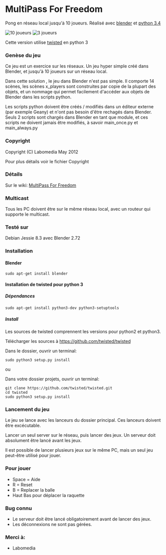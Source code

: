 # MultiPass For Freedom

Pong en réseau local jusqu'à 10 joueurs. Réalisé avec [blender](https://www.blender.org/) et [python 3.4](https://www.python.org/)

![10 joueurs](https://github.com/sergeLabo/mpff/blob/master/doc/mpff_10.png)
![3 joueurs](https://github.com/sergeLabo/mpff/blob/master/doc/mpff_02.png)

Cette version utilise [twisted](https://twistedmatrix.com/trac/) en python 3

### Genèse du jeu

Ce jeu est un exercice sur les réseaux. Un jeu hyper simple créé dans Blender,
et jusqu'à 10 joueurs sur un réseau local.

Dans cette solution , le jeu dans Blender n'est pas simple. Il comporte 14 scènes,
les scènes x_players sont construites par copie de la plupart des objets, et un
nommage qui permet facilement d'accéder aux objets de Blender dans les scripts python.

Les scripts python doivent être créés / modifiés dans un éditeur externe (par exemple Geany)
et n'ont pas besoin d'être rechagés dans Blender. Seuls 2 scripts sont chargés
dans Blender en tant que module, et ces scripts ne doivent jamais être modifiés,
à savoir main_once.py et main_always.py

### Copyright

Copyright (C) Labomedia May 2012

Pour plus détails voir le fichier Copyright

### Détails
Sur le wiki: [MultiPass For Freedom]( https://github.com/sergeLabo/mpff/wiki)

### Multicast

Tous les PC doivent être sur le même réseau local, avec un routeur qui supporte le multicast.

### Testé sur

Debian Jessie 8.3 avec Blender 2.72

### Installation
#### Blender

~~~text
sudo apt-get install blender
~~~

#### Installation de twisted pour python 3
##### Dépendances

~~~text
sudo apt-get install python3-dev python3-setuptools
~~~

##### Install

Les sources de twisted comprennent les versions pour python2 et python3.

Télécharger les sources à https://github.com/twisted/twisted

Dans le dossier, ouvrir un terminal:

~~~text
sudo python3 setup.py install
~~~

ou

Dans votre dossier projets, ouvrir un terminal:

~~~text
git clone https://github.com/twisted/twisted.git
cd twisted
sudo python3 setup.py install
~~~

### Lancement du jeu

Le jeu se lance avec les lanceurs du dossier principal. Ces lanceurs doivent être excécutable.

Lancer un seul server sur le réseau, puis lancer des jeux. Un serveur doit absolument être lancé avant les jeux.

Il est possible de lancer plusieurs jeux sur le même PC, mais un seul jeu peut-être utilisé pour jouer.

### Pour jouer

- Space = Aide
- R = Reset
- B = Replacer la balle
- Haut Bas pour déplacer la raquette

### Bug connu

- Le serveur doit être lancé obligatoirement avant de lancer des jeux.
- Les déconnexions ne sont pas gérées.

### Merci à:

 - Labomedia
